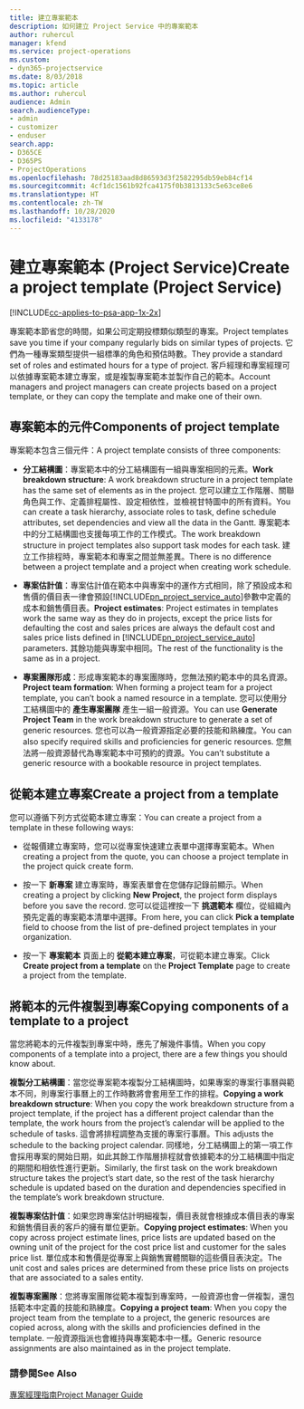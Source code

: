 ```yaml
---
title: 建立專案範本
description: 如何建立 Project Service 中的專案範本
author: ruhercul
manager: kfend
ms.service: project-operations
ms.custom:
- dyn365-projectservice
ms.date: 8/03/2018
ms.topic: article
ms.author: ruhercul
audience: Admin
search.audienceType:
- admin
- customizer
- enduser
search.app:
- D365CE
- D365PS
- ProjectOperations
ms.openlocfilehash: 78d25183aad8d86593d3f2582295db59eb84cf14
ms.sourcegitcommit: 4cf1dc1561b92fca4175f0b3813133c5e63ce8e6
ms.translationtype: HT
ms.contentlocale: zh-TW
ms.lasthandoff: 10/28/2020
ms.locfileid: "4133178"
---
```

# <a name="create-a-project-template-project-service"></a><span data-ttu-id="51eff-103">建立專案範本 (Project Service)</span><span class="sxs-lookup"><span data-stu-id="51eff-103">Create a project template (Project Service)</span></span>

[!INCLUDE[cc-applies-to-psa-app-1x-2x](../includes/cc-applies-to-psa-app-1x-2x.md)]

<span data-ttu-id="51eff-104">專案範本節省您的時間，如果公司定期投標類似類型的專案。</span><span class="sxs-lookup"><span data-stu-id="51eff-104">Project templates save you time if your company regularly bids on similar types of projects.</span></span> <span data-ttu-id="51eff-105">它們為一種專案類型提供一組標準的角色和預估時數。</span><span class="sxs-lookup"><span data-stu-id="51eff-105">They provide a standard set of roles and estimated hours for a type of project.</span></span> <span data-ttu-id="51eff-106">客戶經理和專案經理可以依據專案範本建立專案，或是複製專案範本並製作自己的範本。</span><span class="sxs-lookup"><span data-stu-id="51eff-106">Account managers and project managers can create projects based on a project template, or they can copy the template and make one of their own.</span></span>  
  
## <a name="components-of-project-template"></a><span data-ttu-id="51eff-107">專案範本的元件</span><span class="sxs-lookup"><span data-stu-id="51eff-107">Components of project template</span></span>
 <span data-ttu-id="51eff-108">專案範本包含三個元件：</span><span class="sxs-lookup"><span data-stu-id="51eff-108">A project template consists of three components:</span></span>  
  
- <span data-ttu-id="51eff-109">**分工結構圖**：專案範本中的分工結構圖有一組與專案相同的元素。</span><span class="sxs-lookup"><span data-stu-id="51eff-109">**Work breakdown structure**: A work breakdown structure in a project template has the same set of elements as in the project.</span></span> <span data-ttu-id="51eff-110">您可以建立工作階層、關聯角色與工作、定義排程屬性、設定相依性，並檢視甘特圖中的所有資料。</span><span class="sxs-lookup"><span data-stu-id="51eff-110">You can create a task hierarchy, associate roles to task, define schedule attributes, set dependencies and view all the data in the Gantt.</span></span> <span data-ttu-id="51eff-111">專案範本中的分工結構圖也支援每項工作的工作模式。</span><span class="sxs-lookup"><span data-stu-id="51eff-111">The work breakdown structure in project templates also support task modes for each task.</span></span> <span data-ttu-id="51eff-112">建立工作排程時，專案範本和專案之間並無差異。</span><span class="sxs-lookup"><span data-stu-id="51eff-112">There is no difference between a project template and a project when creating work schedule.</span></span>  
  
- <span data-ttu-id="51eff-113">**專案估計值**：專案估計值在範本中與專案中的運作方式相同，除了預設成本和售價的價目表一律會預設[!INCLUDE[pn_project_service_auto](../includes/pn-project-service-auto.md)]參數中定義的成本和銷售價目表。</span><span class="sxs-lookup"><span data-stu-id="51eff-113">**Project estimates**: Project estimates in templates work the same way as they do in projects, except the price lists for defaulting the cost and sales prices are always the default cost and sales price lists defined in [!INCLUDE[pn_project_service_auto](../includes/pn-project-service-auto.md)] parameters.</span></span> <span data-ttu-id="51eff-114">其餘功能與專案中相同。</span><span class="sxs-lookup"><span data-stu-id="51eff-114">The rest of the functionality is the same as in a project.</span></span>  
  
- <span data-ttu-id="51eff-115">**專案團隊形成**：形成專案範本的專案團隊時，您無法預約範本中的具名資源。</span><span class="sxs-lookup"><span data-stu-id="51eff-115">**Project team formation**: When forming a project team for a project template, you can’t book a named resource in a template.</span></span> <span data-ttu-id="51eff-116">您可以使用分工結構圖中的 **產生專案團隊** 產生一組一般資源。</span><span class="sxs-lookup"><span data-stu-id="51eff-116">You can use **Generate Project Team** in the work breakdown structure to generate a set of generic resources.</span></span> <span data-ttu-id="51eff-117">您也可以為一般資源指定必要的技能和熟練度。</span><span class="sxs-lookup"><span data-stu-id="51eff-117">You can also specify required skills and proficiencies for generic resources.</span></span> <span data-ttu-id="51eff-118">您無法將一般資源替代為專案範本中可預約的資源。</span><span class="sxs-lookup"><span data-stu-id="51eff-118">You can’t substitute a generic resource with a bookable resource in project templates.</span></span>  
  
## <a name="create-a-project-from-a-template"></a><span data-ttu-id="51eff-119">從範本建立專案</span><span class="sxs-lookup"><span data-stu-id="51eff-119">Create a project from a template</span></span>  
 <span data-ttu-id="51eff-120">您可以遵循下列方式從範本建立專案：</span><span class="sxs-lookup"><span data-stu-id="51eff-120">You can create a project from a template in these following ways:</span></span>  
  
-   <span data-ttu-id="51eff-121">從報價建立專案時，您可以從專案快速建立表單中選擇專案範本。</span><span class="sxs-lookup"><span data-stu-id="51eff-121">When creating a project from the quote, you can choose a project template in the project quick create form.</span></span>  
  
-   <span data-ttu-id="51eff-122">按一下 **新專案** 建立專案時，專案表單會在您儲存記錄前顯示。</span><span class="sxs-lookup"><span data-stu-id="51eff-122">When creating a project by clicking **New Project**, the project form displays before you save the record.</span></span> <span data-ttu-id="51eff-123">您可以從這裡按一下 **挑選範本** 欄位，從組織內預先定義的專案範本清單中選擇。</span><span class="sxs-lookup"><span data-stu-id="51eff-123">From here, you can click **Pick a template** field to choose from the list of pre-defined project templates in your organization.</span></span>  
  
-   <span data-ttu-id="51eff-124">按一下 **專案範本** 頁面上的 **從範本建立專案**，可從範本建立專案。</span><span class="sxs-lookup"><span data-stu-id="51eff-124">Click **Create project from a template** on the **Project Template** page to create a project from the template.</span></span>  
  
## <a name="copying-components-of-a-template-to-a-project"></a><span data-ttu-id="51eff-125">將範本的元件複製到專案</span><span class="sxs-lookup"><span data-stu-id="51eff-125">Copying components of a template to a project</span></span>  
 <span data-ttu-id="51eff-126">當您將範本的元件複製到專案中時，應先了解幾件事情。</span><span class="sxs-lookup"><span data-stu-id="51eff-126">When you copy components of a template into a project, there are a few things you should know about.</span></span>  
  
 <span data-ttu-id="51eff-127">**複製分工結構圖**：當您從專案範本複製分工結構圖時，如果專案的專案行事曆與範本不同，則專案行事曆上的工作時數將會套用至工作的排程。</span><span class="sxs-lookup"><span data-stu-id="51eff-127">**Copying a work breakdown structure**: When you copy the work breakdown structure from a project template, if the project has a different project calendar than the template, the work hours from the project’s calendar will be applied to the schedule of tasks.</span></span> <span data-ttu-id="51eff-128">這會將排程調整為支援的專案行事曆。</span><span class="sxs-lookup"><span data-stu-id="51eff-128">This adjusts the schedule to the backing project calendar.</span></span> <span data-ttu-id="51eff-129">同樣地，分工結構圖上的第一項工作會採用專案的開始日期，如此其餘工作階層排程就會依據範本的分工結構圖中指定的期間和相依性進行更新。</span><span class="sxs-lookup"><span data-stu-id="51eff-129">Similarly, the first task on the work breakdown structure takes the project’s start date, so the rest of the task hierarchy schedule is updated based on the duration and dependencies specified in the template’s work breakdown structure.</span></span>  
  
 <span data-ttu-id="51eff-130">**複製專案估計值**：如果您跨專案估計明細複製，價目表就會根據成本價目表的專案和銷售價目表的客戶的擁有單位更新。</span><span class="sxs-lookup"><span data-stu-id="51eff-130">**Copying project estimates**: When you copy across project estimate lines, price lists are updated based on the owning unit of the project for the cost price list and customer for the sales price list.</span></span> <span data-ttu-id="51eff-131">單位成本和售價是從專案上與銷售實體關聯的這些價目表決定。</span><span class="sxs-lookup"><span data-stu-id="51eff-131">The unit cost and sales prices are determined from these price lists on projects that are associated to a sales entity.</span></span>  
  
 <span data-ttu-id="51eff-132">**複製專案團隊**：您將專案團隊從範本複製到專案時，一般資源也會一併複製，還包括範本中定義的技能和熟練度。</span><span class="sxs-lookup"><span data-stu-id="51eff-132">**Copying a project team**: When you copy the project team from the template to a project, the generic resources are copied across, along with the skills and proficiencies defined in the template.</span></span> <span data-ttu-id="51eff-133">一般資源指派也會維持與專案範本中一樣。</span><span class="sxs-lookup"><span data-stu-id="51eff-133">Generic resource assignments are also maintained as in the project template.</span></span>  
  
### <a name="see-also"></a><span data-ttu-id="51eff-134">請參閱</span><span class="sxs-lookup"><span data-stu-id="51eff-134">See Also</span></span>  
 [<span data-ttu-id="51eff-135">專案經理指南</span><span class="sxs-lookup"><span data-stu-id="51eff-135">Project Manager Guide</span></span>](../psa/project-manager-guide.md)
